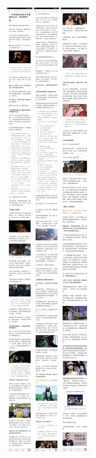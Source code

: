 ![](../../images/2016年12月/GX1223-一个变态杀手会是一个好丈夫，好邻居吗.jpg)
![](../../images/2016年12月/GX1223-一个变态杀手会是一个好丈夫，好邻居吗2.jpg)
![](../../images/2016年12月/GX1223-一个变态杀手会是一个好丈夫，好邻居吗3.jpg)
